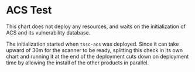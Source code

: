 # ACS Test

This chart does not deploy any resources, and waits on the initialization of ACS and its vulnerability database.

The initialization started when `tssc-acs` was deployed.
Since it can take upward of 30m for the scanner to be ready, splitting this check in its own chart and running it at the end of the deployment cuts down on deployment time by allowing the install of the other products in parallel.
